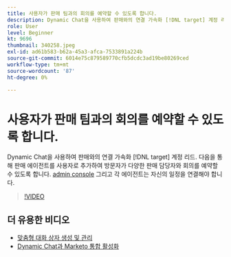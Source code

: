 ```yaml
---
title: 사용자가 판매 팀과의 회의를 예약할 수 있도록 합니다.
description: Dynamic Chat을 사용하여 판매와의 연결 가속화 [!DNL target] 계정 리드.
role: User
level: Beginner
kt: 9696
thumbnail: 340258.jpeg
exl-id: ad61b583-b62a-45a3-afca-7533891a224b
source-git-commit: 6014e75c879589770cfb5dcdc3ad19be80269ced
workflow-type: tm+mt
source-wordcount: '87'
ht-degree: 0%

---
```


# 사용자가 판매 팀과의 회의를 예약할 수 있도록 합니다.

Dynamic Chat을 사용하여 판매와의 연결 가속화 [!DNL target] 계정 리드. 다음을 통해 판매 에이전트를 사용자로 추가하여 방문자가 다양한 판매 담당자와 회의를 예약할 수 있도록 합니다. [admin console](https://adminconsole.adobe.com/) 그리고 각 에이전트는 자신의 일정을 연결해야 합니다.

>[!VIDEO](https://video.tv.adobe.com/v/340258/?quality=12&learn=on)

## 더 유용한 비디오

* [맞춤형 대화 상자 생성 및 관리](dialogue-management.md)
* [Dynamic Chat과 Marketo 통합 활성화](marketo-integration.md)
